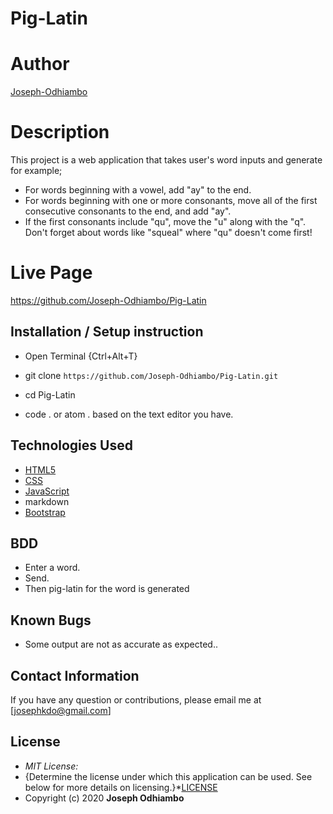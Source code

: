 # Pig-Latin

# Author

[Joseph-Odhiambo](https://github.com/Joseph-Odhiambo/Pig-Latin)

# Description

This project is a web application that takes user's word inputs and generate for example;<br>
* For words beginning with a vowel, add "ay" to the end.
* For words beginning with one or more consonants, move all of the first consecutive consonants to the end, and add "ay". <br>
* If the first consonants include "qu", move the "u" along with the "q". Don't forget about words like "squeal" where "qu" doesn't come first!





# Live Page 
https://github.com/Joseph-Odhiambo/Pig-Latin 


## Installation / Setup instruction
* Open Terminal {Ctrl+Alt+T}

* git clone ```https://github.com/Joseph-Odhiambo/Pig-Latin.git```

* cd Pig-Latin

* code . or atom . based on the text editor you have.

## Technologies Used

* [HTML5](https://getbootstrap.com/docs/4.5/getting-started/introduction/#html5-doctype)
* [CSS](https://getbootstrap.com/docs/4.5/getting-started/introduction/#css)
* [JavaScript](https://www.w3schools.com/js/default.asp)
* markdown
* [Bootstrap](https://getbootstrap.com/)

## BDD
* Enter a word.
* Send.
* Then pig-latin for the word is generated



## Known Bugs
* Some output are not as accurate as expected..

## Contact Information 

If you have any question or contributions, please email me at [josephkdo@gmail.com]

## License
* *MIT License:*
* {Determine the license under which this application can be used.  See below for more details on licensing.}*[LICENSE](LICENSE)
* Copyright (c) 2020 **Joseph Odhiambo**
